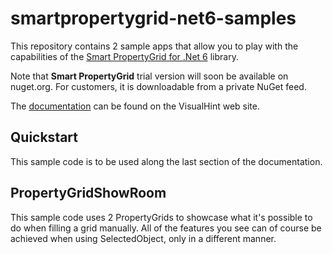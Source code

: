 # smartpropertygrid-net6-samples

This repository contains 2 sample apps that allow you to play with the capabilities of the [Smart PropertyGrid for .Net 6](https://visualhint.com/propertygrid) library.

Note that **Smart PropertyGrid** trial version will soon be available on nuget.org. For customers, it is downloadable from a private NuGet feed.

The [documentation](https://docs.visualhint.com/spg) can be found on the VisualHint web site.

## Quickstart

This sample code is to be used along the last section of the documentation.

## PropertyGridShowRoom

This sample code uses 2 PropertyGrids to showcase what it's possible to do when filling a grid manually. All of the features you see can of course be achieved when using SelectedObject, only in a different manner.
